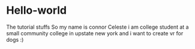 # Hello-world
The tutorial stuffs
So my name is connor Celeste i am college student at a small community college in upstate new york and i want to create vr for dogs :)
